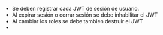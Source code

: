 
- Se deben registrar cada JWT de sesión de usuario.
- Al expirar sesión o cerrar sesión se debe inhabilitar el JWT
- Al cambiar los roles se debe tambien destruir el JWT
- 